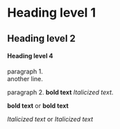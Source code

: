 # Heading level 1

## Heading level 2

#### Heading level 4

<p> paragraph 1.   <br>another line.</p>

<p> paragraph 2.  <strong>bold text</strong> <em>Italicized text</em>.</p>

**bold text** or __bold text__

*Italicized text* or _Italicized text_

